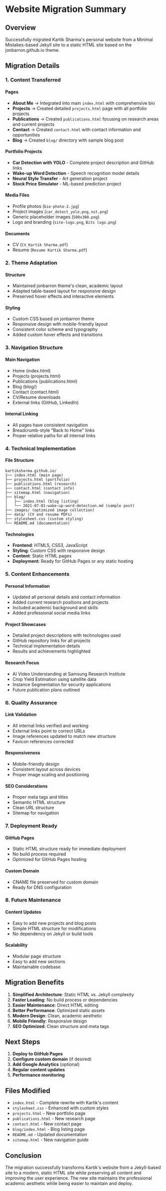 # Website Migration Summary

## Overview
Successfully migrated Kartik Sharma's personal website from a Minimal Mistakes-based Jekyll site to a static HTML site based on the jonbarron.github.io theme.

## Migration Details

### 1. Content Transferred

#### Pages
- **About Me** → Integrated into main `index.html` with comprehensive bio
- **Projects** → Created detailed `projects.html` page with all portfolio projects
- **Publications** → Created `publications.html` focusing on research areas and current projects
- **Contact** → Created `contact.html` with contact information and opportunities
- **Blog** → Created `blog/` directory with sample blog post

#### Portfolio Projects
- **Car Detection with YOLO** - Complete project description and GitHub links
- **Wake-up Word Detection** - Speech recognition model details
- **Neural Style Transfer** - Art generation project
- **Stock Price Simulator** - ML-based prediction project

#### Media Files
- Profile photos (`bio-photo-2.jpg`)
- Project images (`car_detect_yolo.png`, `nst.png`)
- Generic placeholder images (`500x300.png`)
- Logo and branding (`site-logo.png`, `Bits logo.png`)

#### Documents
- CV (`CV_Kartik Sharma.pdf`)
- Resume (`Resume Kartik Sharma.pdf`)

### 2. Theme Adaptation

#### Structure
- Maintained jonbarron theme's clean, academic layout
- Adapted table-based layout for responsive design
- Preserved hover effects and interactive elements

#### Styling
- Custom CSS based on jonbarron theme
- Responsive design with mobile-friendly layout
- Consistent color scheme and typography
- Added custom hover effects and transitions

### 3. Navigation Structure

#### Main Navigation
- Home (index.html)
- Projects (projects.html)
- Publications (publications.html)
- Blog (blog/)
- Contact (contact.html)
- CV/Resume downloads
- External links (GitHub, LinkedIn)

#### Internal Linking
- All pages have consistent navigation
- Breadcrumb-style "Back to Home" links
- Proper relative paths for all internal links

### 4. Technical Implementation

#### File Structure
```
kartiksharma.github.io/
├── index.html (main page)
├── projects.html (portfolio)
├── publications.html (research)
├── contact.html (contact info)
├── sitemap.html (navigation)
├── blog/
│   ├── index.html (blog listing)
│   └── 2021-07-01-wake-up-word-detection.md (sample post)
├── images/ (optimized image collection)
├── data/ (CV and resume PDFs)
├── stylesheet.css (custom styling)
└── README.md (documentation)
```

#### Technologies
- **Frontend**: HTML5, CSS3, JavaScript
- **Styling**: Custom CSS with responsive design
- **Content**: Static HTML pages
- **Deployment**: Ready for GitHub Pages or any static hosting

### 5. Content Enhancements

#### Personal Information
- Updated all personal details and contact information
- Added current research positions and projects
- Included academic background and skills
- Added professional social media links

#### Project Showcases
- Detailed project descriptions with technologies used
- GitHub repository links for all projects
- Technical implementation details
- Results and achievements highlighted

#### Research Focus
- AI Video Understanding at Samsung Research Institute
- Crop Yield Estimation using satellite data
- Instance Segmentation for security applications
- Future publication plans outlined

### 6. Quality Assurance

#### Link Validation
- All internal links verified and working
- External links point to correct URLs
- Image references updated to match new structure
- Favicon references corrected

#### Responsiveness
- Mobile-friendly design
- Consistent layout across devices
- Proper image scaling and positioning

#### SEO Considerations
- Proper meta tags and titles
- Semantic HTML structure
- Clean URL structure
- Sitemap for navigation

### 7. Deployment Ready

#### GitHub Pages
- Static HTML structure ready for immediate deployment
- No build process required
- Optimized for GitHub Pages hosting

#### Custom Domain
- CNAME file preserved for custom domain
- Ready for DNS configuration

### 8. Future Maintenance

#### Content Updates
- Easy to add new projects and blog posts
- Simple HTML structure for modifications
- No dependency on Jekyll or build tools

#### Scalability
- Modular page structure
- Easy to add new sections
- Maintainable codebase

## Migration Benefits

1. **Simplified Architecture**: Static HTML vs. Jekyll complexity
2. **Faster Loading**: No build process or dependencies
3. **Easier Maintenance**: Direct HTML editing
4. **Better Performance**: Optimized static assets
5. **Modern Design**: Clean, academic aesthetic
6. **Mobile Friendly**: Responsive design
7. **SEO Optimized**: Clean structure and meta tags

## Next Steps

1. **Deploy to GitHub Pages**
2. **Configure custom domain** (if desired)
3. **Add Google Analytics** (optional)
4. **Regular content updates**
5. **Performance monitoring**

## Files Modified

- `index.html` - Complete rewrite with Kartik's content
- `stylesheet.css` - Enhanced with custom styles
- `projects.html` - New portfolio page
- `publications.html` - New research page
- `contact.html` - New contact page
- `blog/index.html` - Blog listing page
- `README.md` - Updated documentation
- `sitemap.html` - New navigation guide

## Conclusion

The migration successfully transforms Kartik's website from a Jekyll-based site to a modern, static HTML site while preserving all content and improving the user experience. The new site maintains the professional academic aesthetic while being easier to maintain and deploy.
